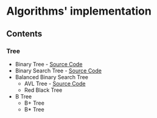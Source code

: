# Algorithms' implementation

## Contents

### Tree
- Binary Tree - [Source Code](https://github.com/load0ne/algo/blob/master/tree/BinaryTree.hpp)
- Binary Search Tree - [Source Code](https://github.com/load0ne/algo/blob/master/tree/BinarySearchTree.cpp)
- Balanced Binary Search Tree
    - AVL Tree - [Source Code](https://github.com/load0ne/algo/blob/master/tree/AVLTree.cpp)
    - Red Black Tree
- B Tree
    - B+ Tree
    - B\* Tree

